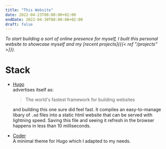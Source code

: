 ```yaml
---
title: "This Website"
date: 2022-04-23T08:00:00+02:00
endDate: 2022-04-30T08:00:00+02:00
draft: false
---
```


*To start building a sort of online presence for myself, I built this personal website to showcase myself and my [recent projects]({{< ref "/projects" >}}).*

# Stack
- [Hugo](https://github.com/gohugoio/hugo)  
  advertises itself as:
  > The world's fastest framework for building websites  

  and building this one sure did feel fast. It compiles an easy-to-manage libary of `.md` files into a static html website that can be served with lightning speed. Saving this file and seeing it refresh in the browser happens in less than 10 milliseconds.
- [Coder](https://github.com/luizdepra/hugo-coder)  
  A minimal theme for Hugo which I adapted to my needs.
